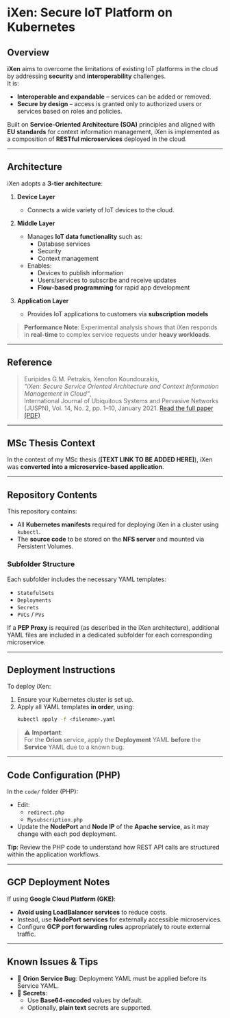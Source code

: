 
# **iXen: Secure IoT Platform on Kubernetes**

## **Overview**

**iXen** aims to overcome the limitations of existing IoT platforms in the cloud by addressing **security** and **interoperability** challenges.  
It is:

- **Interoperable and expandable** – services can be added or removed.
- **Secure by design** – access is granted only to authorized users or services based on roles and policies.

Built on **Service-Oriented Architecture (SOA)** principles and aligned with **EU standards** for context information management, iXen is implemented as a composition of **RESTful microservices** deployed in the cloud.

---

## **Architecture**

iXen adopts a **3-tier architecture**:

1. **Device Layer**
   - Connects a wide variety of IoT devices to the cloud.

2. **Middle Layer**
   - Manages **IoT data functionality** such as:
     - Database services
     - Security
     - Context management
   - Enables:
     - Devices to publish information
     - Users/services to subscribe and receive updates
     - **Flow-based programming** for rapid app development

3. **Application Layer**
   - Provides IoT applications to customers via **subscription models**

> **Performance Note**: Experimental analysis shows that iXen responds in **real-time** to complex service requests under **heavy workloads**.

---

## **Reference**

> Euripides G.M. Petrakis, Xenofon Koundourakis,  
> *"iXen: Secure Service Oriented Architecture and Context Information Management in Cloud"*,  
> International Journal of Ubiquitous Systems and Pervasive Networks (JUSPN), Vol. 14, No. 2, pp. 1–10, January 2021.
> [Read the full paper (PDF)](https://www.intelligence.tuc.gr/~petrakis/publications/JUSPN2020.pdf)

---

## **MSc Thesis Context**

In the context of my MSc thesis (**[TEXT LINK TO BE ADDED HERE]**), iXen was **converted into a microservice-based application**.

---

## **Repository Contents**

This repository contains:

- All **Kubernetes manifests** required for deploying iXen in a cluster using `kubectl`.
- The **source code** to be stored on the **NFS server** and mounted via Persistent Volumes.

### **Subfolder Structure**

Each subfolder includes the necessary YAML templates:

- `StatefulSets`
- `Deployments`
- `Secrets`
- `PVCs` / `PVs`

If a **PEP Proxy** is required (as described in the iXen architecture), additional YAML files are included in a dedicated subfolder for each corresponding microservice.

---

## **Deployment Instructions**

To deploy iXen:

1. Ensure your Kubernetes cluster is set up.
2. Apply all YAML templates **in order**, using:
   ```bash
   kubectl apply -f <filename>.yaml
   ```

> ⚠️ **Important**:  
> For the **Orion** service, apply the **Deployment** YAML **before** the **Service** YAML due to a known bug.

---

## **Code Configuration (PHP)**

In the `code/` folder (PHP):

- Edit:
  - `redirect.php`
  - `Mysubscription.php`
- Update the **NodePort** and **Node IP** of the **Apache service**, as it may change with each pod deployment.

**Tip**: Review the PHP code to understand how REST API calls are structured within the application workflows.

---

## **GCP Deployment Notes**

If using **Google Cloud Platform (GKE)**:

- **Avoid using LoadBalancer services** to reduce costs.
- Instead, use **NodePort services** for externally accessible microservices.
- Configure **GCP port forwarding rules** appropriately to route external traffic.

---

## **Known Issues & Tips**

- 🐞 **Orion Service Bug**: Deployment YAML must be applied before its Service YAML.
- 🔐 **Secrets**:
  - Use **Base64-encoded** values by default.
  - Optionally, **plain text** secrets are supported.

